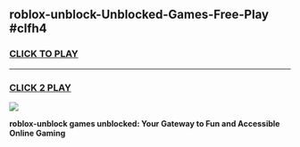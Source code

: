 
## roblox-unblock-Unblocked-Games-Free-Play #clfh4
<h3>
<a href="https://us.freeplayer.one?title=roblox-unblock&ref=9M">CLICK TO PLAY</a></h3>
<hr>

<h3>
<a href="https://us.freeplayer.one?title=roblox-unblock&ref=9M">CLICK 2 PLAY</a>
  
</h3>

<a href="https://us.freeplayer.one?title=roblox-unblock&ref=9M"><img src="https://clearcache.store/games.png"></a>


**roblox-unblock games unblocked: Your Gateway to Fun and Accessible Online Gaming**
